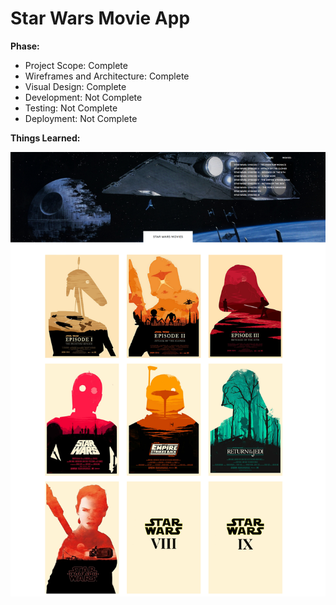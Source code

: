 # Star Wars Movie App

**Phase:**
* Project Scope: Complete
* Wireframes and Architecture: Complete
* Visual Design: Complete
* Development: Not Complete
* Testing: Not Complete
* Deployment: Not Complete

**Things Learned:**


<img src="public/img/projectimg.png">
